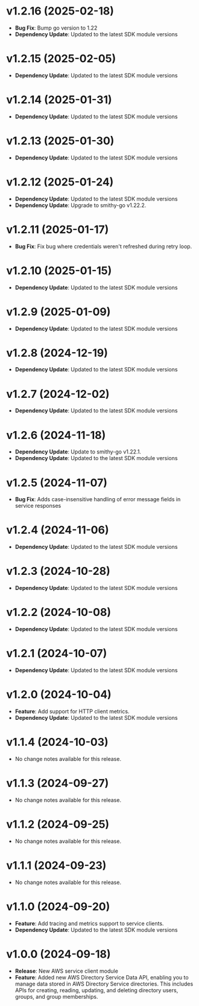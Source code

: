 # v1.2.16 (2025-02-18)

* **Bug Fix**: Bump go version to 1.22
* **Dependency Update**: Updated to the latest SDK module versions

# v1.2.15 (2025-02-05)

* **Dependency Update**: Updated to the latest SDK module versions

# v1.2.14 (2025-01-31)

* **Dependency Update**: Updated to the latest SDK module versions

# v1.2.13 (2025-01-30)

* **Dependency Update**: Updated to the latest SDK module versions

# v1.2.12 (2025-01-24)

* **Dependency Update**: Updated to the latest SDK module versions
* **Dependency Update**: Upgrade to smithy-go v1.22.2.

# v1.2.11 (2025-01-17)

* **Bug Fix**: Fix bug where credentials weren't refreshed during retry loop.

# v1.2.10 (2025-01-15)

* **Dependency Update**: Updated to the latest SDK module versions

# v1.2.9 (2025-01-09)

* **Dependency Update**: Updated to the latest SDK module versions

# v1.2.8 (2024-12-19)

* **Dependency Update**: Updated to the latest SDK module versions

# v1.2.7 (2024-12-02)

* **Dependency Update**: Updated to the latest SDK module versions

# v1.2.6 (2024-11-18)

* **Dependency Update**: Update to smithy-go v1.22.1.
* **Dependency Update**: Updated to the latest SDK module versions

# v1.2.5 (2024-11-07)

* **Bug Fix**: Adds case-insensitive handling of error message fields in service responses

# v1.2.4 (2024-11-06)

* **Dependency Update**: Updated to the latest SDK module versions

# v1.2.3 (2024-10-28)

* **Dependency Update**: Updated to the latest SDK module versions

# v1.2.2 (2024-10-08)

* **Dependency Update**: Updated to the latest SDK module versions

# v1.2.1 (2024-10-07)

* **Dependency Update**: Updated to the latest SDK module versions

# v1.2.0 (2024-10-04)

* **Feature**: Add support for HTTP client metrics.
* **Dependency Update**: Updated to the latest SDK module versions

# v1.1.4 (2024-10-03)

* No change notes available for this release.

# v1.1.3 (2024-09-27)

* No change notes available for this release.

# v1.1.2 (2024-09-25)

* No change notes available for this release.

# v1.1.1 (2024-09-23)

* No change notes available for this release.

# v1.1.0 (2024-09-20)

* **Feature**: Add tracing and metrics support to service clients.
* **Dependency Update**: Updated to the latest SDK module versions

# v1.0.0 (2024-09-18)

* **Release**: New AWS service client module
* **Feature**: Added new AWS Directory Service Data API, enabling you to manage data stored in AWS Directory Service directories. This includes APIs for creating, reading, updating, and deleting directory users, groups, and group memberships.

